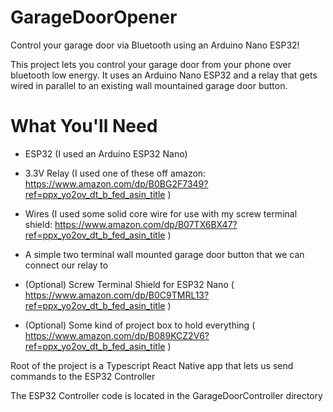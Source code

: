 # GarageDoorOpener
Control your garage door via Bluetooth using an Arduino Nano ESP32!

This project lets you control your garage door from your phone over bluetooth low energy. It uses an Arduino Nano ESP32 and a relay that gets wired in parallel to an existing wall mountained garage door button.

# What You'll Need
- ESP32 (I used an Arduino ESP32 Nano)
- 3.3V Relay (I used one of these off amazon: https://www.amazon.com/dp/B0BG2F7349?ref=ppx_yo2ov_dt_b_fed_asin_title )
- Wires (I used some solid core wire for use with my screw terminal shield: https://www.amazon.com/dp/B07TX6BX47?ref=ppx_yo2ov_dt_b_fed_asin_title )
- A simple two terminal wall mounted garage door button that we can connect our relay to

- (Optional) Screw Terminal Shield for ESP32 Nano ( https://www.amazon.com/dp/B0C9TMRL13?ref=ppx_yo2ov_dt_b_fed_asin_title )
- (Optional) Some kind of project box to hold everything ( https://www.amazon.com/dp/B089KCZ2V6?ref=ppx_yo2ov_dt_b_fed_asin_title )

Root of the project is a Typescript React Native app that lets us send commands to the ESP32 Controller

The ESP32 Controller code is located in the GarageDoorController directory
